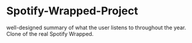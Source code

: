 # Spotify-Wrapped-Project
well-designed summary of what the user listens to throughout the year. Clone of the real Spotify Wrapped.
